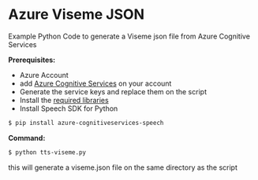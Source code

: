 # Azure Viseme JSON

Example Python Code to generate a Viseme json file from Azure Cognitive Services

**Prerequisites:**
* Azure Account
* add [Azure Cognitive Services](https://azure.microsoft.com/en-us/products/cognitive-services/) on your account
* Generate the service keys and replace them on the script
* Install the [required libraries](https://learn.microsoft.com/en-us/azure/cognitive-services/speech-service/quickstarts/setup-platform?tabs=linux%2Cubuntu%2Cdotnet%2Cjre%2Cmaven%2Cnodejs%2Cmac%2Cpypi&pivots=programming-language-python)
* Install Speech SDK for Python
```bash
$ pip install azure-cognitiveservices-speech
```


**Command:**
```bash
$ python tts-viseme.py
```
this will generate a viseme.json file on the same directory as the script
